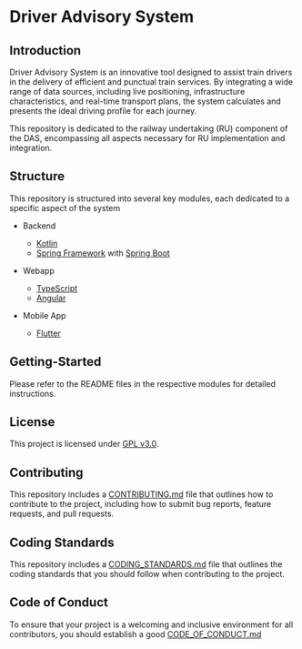 # Driver Advisory System

## Introduction
Driver Advisory System is an innovative tool designed to assist train drivers in the delivery of efficient and punctual train services. By integrating a wide range of data sources, including live 
positioning, infrastructure characteristics, and real-time transport plans, the system calculates and presents the ideal driving profile for each journey.

This repository is dedicated to the railway undertaking (RU) component of the DAS, encompassing all aspects necessary for RU implementation and integration.

## Structure

This repository is structured into several key modules, each dedicated to a specific aspect of the system

- Backend
  - [Kotlin](https://kotlinlang.org/)
  - [Spring Framework](https://spring.io/projects/spring-framework)
    with [Spring Boot](https://spring.io/projects/spring-boot)

- Webapp
  - [TypeScript](https://www.typescriptlang.org/)
  - [Angular](https://angular.io/) 

- Mobile App
  - [Flutter](https://flutter.dev/)

## Getting-Started
Please refer to the README files in the respective modules for detailed instructions.

## License

This project is licensed under [GPL v3.0](LICENSE).

## Contributing

This repository includes a [CONTRIBUTING.md](CONTRIBUTING.md) file that outlines how to contribute to the project, including how to submit bug reports, feature requests, and pull requests.

## Coding Standards

This repository includes a [CODING_STANDARDS.md](CODING_STANDARDS.md) file that outlines the coding standards that you should follow when contributing to the project.

## Code of Conduct

To ensure that your project is a welcoming and inclusive environment for all contributors, you should establish a good [CODE_OF_CONDUCT.md](CODE_OF_CONDUCT.md)
